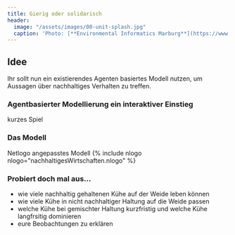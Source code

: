 ```yaml
---
title: Gierig oder solidarisch
header:
  image: "/assets/images/00-unit-splash.jpg"
  caption: 'Photo: [**Environmental Informatics Marburg**](https://www.flickr.com/environmentalinformatics-marburg/)'
---
```

## Idee
Ihr sollt nun ein existierendes Agenten basiertes Modell nutzen, um Aussagen über nachhaltiges Verhalten zu treffen. 

### Agentbasierter Modellierung ein interaktiver Einstieg
kurzes Spiel

### Das Modell
Netlogo
angepasstes Modell {% include nlogo nlogo="nachhaltigesWirtschaften.nlogo" %} 

### Probiert doch mal aus...
* wie viele nachhaltig gehaltenen Kühe auf der Weide leben können
* wie viele Kühe in nicht nachhaltiger Haltung auf die Weide passen
* welche Kühe bei gemischter Haltung kurzfristig und welche Kühe langfrsitig dominieren
* eure Beobachtungen zu erklären



<!--more-->
